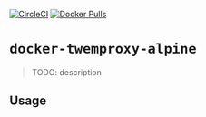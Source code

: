 [![CircleCI](https://circleci.com/gh/HillLiu/docker-twemproxy-alpine/tree/main.svg?style=svg)](https://circleci.com/gh/HillLiu/docker-twemproxy-alpine/tree/main)
[![Docker Pulls](https://img.shields.io/docker/pulls/hillliu/twemproxy-alpine.svg)](https://hub.docker.com/r/hillliu/twemproxy-alpine)

# `docker-twemproxy-alpine`

> TODO: description 

## Usage

```

```
